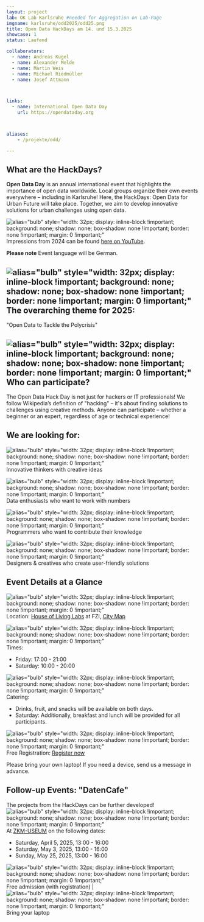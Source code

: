 ```yaml
---
layout: project
lab: OK Lab Karlsruhe #needed for Aggregation on Lab-Page
imgname: karlsruhe/odd2025/odd25.png
title: Open Data HackDays am 14. und 15.3.2025
showcase: 1
status: Laufend

collaborators:
  - name: Andreas Kugel
  - name: Alexander Melde
  - name: Martin Weis
  - name: Michael Riedmüller
  - name: Josef Attmann



links:
  - name: International Open Data Day
    url: https://opendataday.org



aliases:
    - /projekte/odd/

---
```


## What are the HackDays?

**Open Data Day** is an annual international event that highlights the importance of open data worldwide. Local groups organize their own events everywhere – including in Karlsruhe!
Here, the HackDays: Open Data for Urban Future will take place. Together, we aim to develop innovative solutions for urban challenges using open data.

![alias="bulb" style="width: 32px; display: inline-block !important; background: none; shadow: none; box-shadow: none !important; border: none !important; margin: 0 !important;"](/icons/camera.svg) Impressions from 2024 can be found [here on YouTube](https://youtu.be/lFcIXbp3C3Y).


**Please note** Event language will be German.

## ![alias="bulb" style="width: 32px; display: inline-block !important; background: none; shadow: none; box-shadow: none !important; border: none !important; margin: 0 !important;"](/icons/bullseye.svg) The overarching theme for 2025:

"Open Data to Tackle the Polycrisis"

## ![alias="bulb" style="width: 32px; display: inline-block !important; background: none; shadow: none; box-shadow: none !important; border: none !important; margin: 0 !important;"](/icons/lightbulb.svg) Who can participate?
The Open Data Hack Day is not just for hackers or IT professionals! We follow Wikipedia’s definition of "hacking" – it's about finding solutions to challenges using creative methods.
Anyone can participate – whether a beginner or an expert, regardless of age or technical experience!

## We are looking for:
![alias="bulb" style="width: 32px; display: inline-block !important; background: none; shadow: none; box-shadow: none !important; border: none !important; margin: 0 !important;"](/icons/check.svg) Innovative thinkers with creative ideas

![alias="bulb" style="width: 32px; display: inline-block !important; background: none; shadow: none; box-shadow: none !important; border: none !important; margin: 0 !important;"](/icons/check.svg) Data enthusiasts who want to work with numbers

![alias="bulb" style="width: 32px; display: inline-block !important; background: none; shadow: none; box-shadow: none !important; border: none !important; margin: 0 !important;"](/icons/check.svg) Programmers who want to contribute their knowledge

![alias="bulb" style="width: 32px; display: inline-block !important; background: none; shadow: none; box-shadow: none !important; border: none !important; margin: 0 !important;"](/icons/check.svg) Designers & creatives who create user-friendly solutions

## Event Details at a Glance
![alias="bulb" style="width: 32px; display: inline-block !important; background: none; shadow: none; box-shadow: none !important; border: none !important; margin: 0 !important;"](/icons/location.svg) Location: 
[House of Living Labs](https://www.fzi.de/erleben/house-of-living-labs/) at FZI, [City Map](https://geoportal.karlsruhe.de/stadtplan/?page=Hochschulen-und-Forschung&views=Info-Hochschulen-und-Forschung%2CStartseite-Bildung-und-Wissenschaft_DESKTOP#data_s=id%3Awidget_590_output_config_2%3A0%2Cid%3AdataSource_10-18bc919f71f-layer-8%3A3790&widget_376=active_datasource_id:dataSource_3,center:937962.310428569%2C6276842.540873867%2C102100,scale:2410.641933288209,rotation:0&widget_821=active_datasource_id:dataSource_10,center:937958.6485102634%2C6276845.893112048%2C102100,scale:1008.4365139633927,rotation:0)

![alias="bulb" style="width: 32px; display: inline-block !important; background: none; shadow: none; box-shadow: none !important; border: none !important; margin: 0 !important;"](/icons/calendar.svg) Times:

  * Friday: 17:00 - 21:00
  * Saturday: 10:00 - 20:00

![alias="bulb" style="width: 32px; display: inline-block !important; background: none; shadow: none; box-shadow: none !important; border: none !important; margin: 0 !important;"](/icons/meal.svg) Catering:

  * Drinks, fruit, and snacks will be available on both days.
  * Saturday: Additionally, breakfast and lunch will be provided for all participants.

![alias="bulb" style="width: 32px; display: inline-block !important; background: none; shadow: none; box-shadow: none !important; border: none !important; margin: 0 !important;"](/icons/note.svg) Free Registration: [Register now](https://pretix.eu/digital-codes/oddka25/)

Please bring your own laptop! If you need a device, send us a message in advance.

## Follow-up Events: "DatenCafe"
The projects from the HackDays can be further developed! ![alias="bulb" style="width: 32px; display: inline-block !important; background: none; shadow: none; box-shadow: none !important; border: none !important; margin: 0 !important;"](/icons/calendar.svg) At [ZKM-USEUM](https://zkm.de/de/ausstellungen-veranstaltungen/useum) on the following dates:

  * Saturday, April 5, 2025, 13:00 - 16:00
  * Saturday, May 3, 2025, 13:00 - 16:00
  * Sunday, May 25, 2025, 13:00 - 16:00

![alias="bulb" style="width: 32px; display: inline-block !important; background: none; shadow: none; box-shadow: none !important; border: none !important; margin: 0 !important;"](/icons/ticket.svg) Free admission (with registration) | ![alias="bulb" style="width: 32px; display: inline-block !important; background: none; shadow: none; box-shadow: none !important; border: none !important; margin: 0 !important;"](/icons/computer.svg) Bring your laptop


